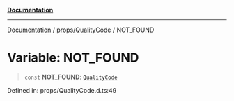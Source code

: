 [**Documentation**](../../../index.md)

***

[Documentation](../../../index.md) / [props/QualityCode](../index.md) / NOT\_FOUND

# Variable: NOT\_FOUND

> `const` **NOT\_FOUND**: [`QualityCode`](../classes/QualityCode.md)

Defined in: props/QualityCode.d.ts:49
